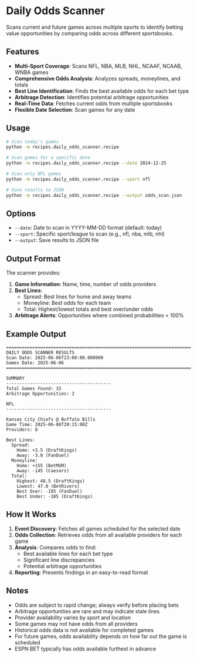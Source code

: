 # Daily Odds Scanner

Scans current and future games across multiple sports to identify betting value opportunities by comparing odds across different sportsbooks.

## Features

- **Multi-Sport Coverage**: Scans NFL, NBA, MLB, NHL, NCAAF, NCAAB, WNBA games
- **Comprehensive Odds Analysis**: Analyzes spreads, moneylines, and totals
- **Best Line Identification**: Finds the best available odds for each bet type
- **Arbitrage Detection**: Identifies potential arbitrage opportunities
- **Real-Time Data**: Fetches current odds from multiple sportsbooks
- **Flexible Date Selection**: Scan games for any date

## Usage

```bash
# Scan today's games
python -m recipes.daily_odds_scanner.recipe

# Scan games for a specific date
python -m recipes.daily_odds_scanner.recipe --date 2024-12-25

# Scan only NFL games
python -m recipes.daily_odds_scanner.recipe --sport nfl

# Save results to JSON
python -m recipes.daily_odds_scanner.recipe --output odds_scan.json
```

## Options

- `--date`: Date to scan in YYYY-MM-DD format (default: today)
- `--sport`: Specific sport/league to scan (e.g., nfl, nba, mlb, nhl)
- `--output`: Save results to JSON file

## Output Format

The scanner provides:

1. **Game Information**: Name, time, number of odds providers
2. **Best Lines**:
   - Spread: Best lines for home and away teams
   - Moneyline: Best odds for each team
   - Total: Highest/lowest totals and best over/under odds
3. **Arbitrage Alerts**: Opportunities where combined probabilities < 100%

## Example Output

```
================================================================================
DAILY ODDS SCANNER RESULTS
Scan Date: 2025-06-06T23:00:00.000000
Games Date: 2025-06-06
================================================================================

SUMMARY
----------------------------------------
Total Games Found: 15
Arbitrage Opportunities: 2

NFL
----------------------------------------

Kansas City Chiefs @ Buffalo Bills
Game Time: 2025-06-06T20:15:00Z
Providers: 8

Best Lines:
  Spread:
    Home: +3.5 (DraftKings)
    Away: -3.0 (FanDuel)
  Moneyline:
    Home: +155 (BetMGM)
    Away: -145 (Caesars)
  Total:
    Highest: 48.5 (DraftKings)
    Lowest: 47.0 (BetRivers)
    Best Over: -105 (FanDuel)
    Best Under: -105 (DraftKings)
```

## How It Works

1. **Event Discovery**: Fetches all games scheduled for the selected date
2. **Odds Collection**: Retrieves odds from all available providers for each game
3. **Analysis**: Compares odds to find:
   - Best available lines for each bet type
   - Significant line discrepancies
   - Potential arbitrage opportunities
4. **Reporting**: Presents findings in an easy-to-read format

## Notes

- Odds are subject to rapid change; always verify before placing bets
- Arbitrage opportunities are rare and may indicate stale lines
- Provider availability varies by sport and location
- Some games may not have odds from all providers
- Historical odds data is not available for completed games
- For future games, odds availability depends on how far out the game is scheduled
- ESPN BET typically has odds available furthest in advance